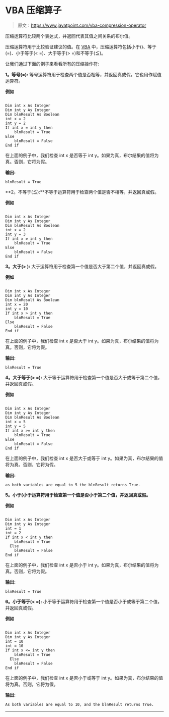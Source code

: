 # VBA 压缩算子

> 原文：<https://www.javatpoint.com/vba-compression-operator>

压缩运算符比较两个表达式，并返回代表其值之间关系的布尔值。

压缩运算符用于比较验证建议的值。在 [VBA](https://www.javatpoint.com/vba) 中，压缩运算符包括小于()、等于(=)、小于等于(< =)、大于等于(> =)和不等于(≦)。

让我们通过下面的例子来看看所有的压缩操作符:

**1。等号(=):** 等号运算符用于检查两个值是否相等，并返回真或假。它也用作赋值运算符。

**例如**

```

Dim int x As Integer 
Dim int y As Integer 
Dim blnResult As Boolean 
int x = 2
int y = 2
If int x = int y then 
    blnResult = True
Else
    blnResult = False 
End if

```

在上面的例子中，我们检查 int x 是否等于 int y。如果为真，布尔结果的值将为真。否则，它将为假。

**输出:**

```
blnResult = True

```

**2。不等于(≦):**不等于运算符用于检查两个值是否不相等，并返回真或假。

**例如**

```

Dim int x As Integer 
Dim int y As Integer 
Dim blnResult As Boolean 
int x = 2
int y = 3
If int x ≠ int y then 
    blnResult = True
Else
    blnResult = False 
End if

```

**3。大于(> ):** 大于运算符用于检查第一个值是否大于第二个值，并返回真或假。

**例如**

```

Dim int x As Integer 
Dim int y As Integer 
Dim blnResult As Boolean 
int x = 20
int y = 10
If int x > int y then 
    blnResult = True
Else
    blnResult = False 
End if

```

在上面的例子中，我们检查 int x 是否大于 int y。如果为真，布尔结果的值将为真。否则，它将为假。

**输出:**

```
blnResult = True

```

**4。大于等于(> =):** 大于等于运算符用于检查第一个值是否大于或等于第二个值，并返回真或假。

**例如**

```

Dim int x As Integer 
Dim int y As Integer 
Dim blnResult As Boolean 
int x = 5
int y = 5
If int x >= int y then 
    blnResult = True
Else
    blnResult = False 
End if

```

在上面的例子中，我们检查 int x 是否大于或等于 int y。如果为真，布尔结果的值将为真。否则，它将为假。

**输出:**

```
as both variables are equal to 5 the blnResult returns True.

```

**5。小于(小于运算符用于检查第一个值是否小于第二个值，并返回真或假。**

**例如**

```

Dim int x As Integer
Dim int y As Integer
int = 1
int = 2
If int x < int y then
    blnResult = True
  Else
    blnResult = False
End if

```

在上面的例子中，我们检查 int x 是否小于 int y。如果为真，布尔结果的值将为真。否则，它将为假。

**输出:**

```
blnResult = True

```

**6。小于等于(< =):** 小于等于运算符用于检查第一个值是否小于或等于第二个值，并返回真或假。

**例如**

```

Dim int x As Integer
Dim int y As Integer
int = 10
int = 10
If int x <= int y then
    blnResult = True
  Else
    blnResult = False
End if

```

在上面的例子中，我们检查 int x 是否小于或等于 int y。如果为真，布尔结果的值将为真。否则，它将为假。

**输出:**

```
As both variables are equal to 10, and the blnResult returns True.

```

* * *
